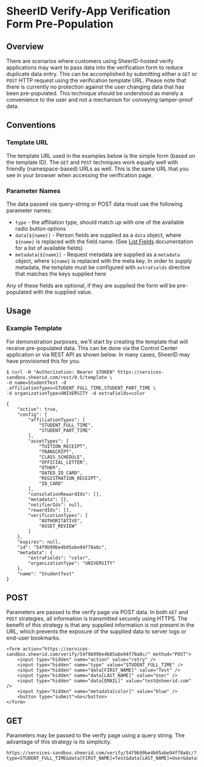 # SheerID Verify-App Verification Form Pre-Population

## Overview

There are scenarios where customers using SheerID-hosted verify applications may want to pass data into the verification form to reduce duplicate data entry. This can be accomplished by submitting either a `GET` or `POST` HTTP request using the verification template URL. Please note that there is currently no protection against the user changing data that has been pre-populated. This technique should be understood as merely a convenience to the user and not a mechanism for conveying tamper-proof data.

## Conventions

### Template URL

The template URL used in the examples below is the simple form (based on the template ID). The `GET` and `POST` techniques work equally well with friendly (namespace-based) URLs as well. This is the same URL that you see in your browser when accessing the verification page.

### Parameter Names

The data passed via query-string or POST data must use the following parameter names:

  * `type` - the affiliation type, should match up with one of the available radio button options
  * `data[${name}]` - Person fields are supplied as a `data` object, where `${name}` is replaced with the field name. (See [List Fields](http://developer.sheerid.com/docs/field/listFields.html) documentation for a list of available fields)
  * `metadata[${name}]` - Request metadata are supplied as a `metadata` object, where `${name}` is replaced with the meta key. In order to supply metadata, the template must be configured with `extraFields` directive that matches the keys supplied here

Any of these fields are optional, if they are supplied the form will be pre-populated with the supplied value.

## Usage

### Example Template

For demonstration purposes, we'll start by creating the template that will receive pre-populated data. This can be done via the Control Center application or via REST API as shown below. In many cases, SheerID may have provisioned this for you.

	$ curl -H "Authorization: Bearer $TOKEN" https://services-sandbox.sheerid.com/rest/0.5/template \
	-d name=StudentTest -d _affiliationTypes=STUDENT_FULL_TIME,STUDENT_PART_TIME \
	-d organizationType=UNIVERSITY -d extraFields=color
	
	{
	    "active": true,
	    "config": {
	        "affiliationTypes": [
	            "STUDENT_FULL_TIME",
	            "STUDENT_PART_TIME"
	        ],
	        "assetTypes": [
	            "TUITION_RECEIPT",
	            "TRANSCRIPT",
	            "CLASS_SCHEDULE",
	            "OFFICIAL_LETTER",
	            "OTHER",
	            "DATED_ID_CARD",
	            "REGISTRATION_RECEIPT",
	            "ID_CARD"
	        ],
	        "consolationRewardIds": [],
	        "metadata": {},
	        "notifierIds": null,
	        "rewardIds": [],
	        "verificationTypes": [
	            "AUTHORITATIVE",
	            "ASSET_REVIEW"
	        ]
	    },
	    "expires": null,
	    "id": "54f9b99be4b05abe94f78a8c",
	    "metadata": {
	        "extraFields": "color",
	        "organizationType": "UNIVERSITY"
	    },
	    "name": "StudentTest"
	}


## POST

Parameters are passed to the verify page via POST data. In both `GET` and `POST` strategies, all information is transmitted securely using HTTPS. The benefit of this strategy is that any supplied information is not present in the URL, which prevents the exposure of the supplied data to server logs or end-user bookmarks.

	<form action="https://services-sandbox.sheerid.com/verify/54f9b99be4b05abe94f78a8c/" method="POST">
	    <input type="hidden" name="action" value="retry" />
		<input type="hidden" name="type" value="STUDENT_FULL_TIME" />
		<input type="hidden" name="data[FIRST_NAME]" value="Test" />
		<input type="hidden" name="data[LAST_NAME]" value="User" />
		<input type="hidden" name="data[EMAIL]" value="test@sheerid.com" />
		<input type="hidden" name="metadata[color]" value="blue" />
		<button type="submit">Go</button>
	</form>

## GET

Parameters may be passed to the verify page using a query string. The advantage of this strategy is its simplicity.

	https://services-sandbox.sheerid.com/verify/54f9b99be4b05abe94f78a8c/?type=STUDENT_FULL_TIME&data[FIRST_NAME]=Test&data[LAST_NAME]=User&data[EMAIL]=test@sheerid.com&metadata[color]=blue
